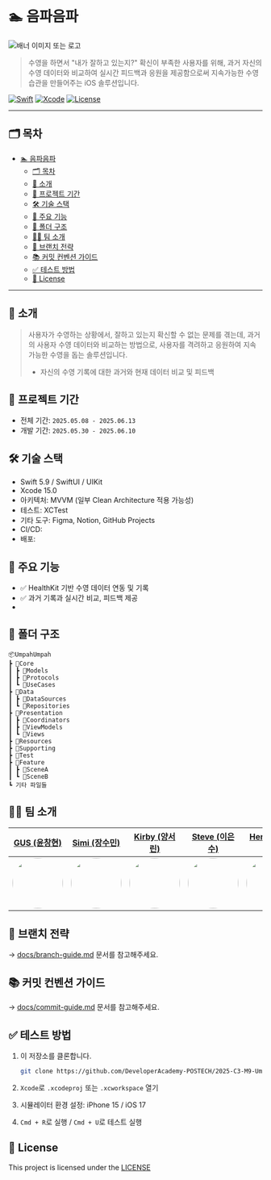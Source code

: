 # 🏊 음파음파

![배너 이미지 또는 로고](링크)

> 수영을 하면서 "내가 잘하고 있는지?" 확신이 부족한 사용자를 위해, 과거 자신의 수영 데이터와 비교하여 실시간 피드백과 응원을 제공함으로써 지속가능한 수영 습관을 만들어주는 iOS 솔루션입니다.

[![Swift](https://img.shields.io/badge/Swift-5.9-orange.svg)]()
[![Xcode](https://img.shields.io/badge/Xcode-15.0-blue.svg)]()
[![License](https://img.shields.io/badge/license-MIT-green.svg)]()

---

## 🗂 목차

- [🏊 음파음파](#-음파음파)
  - [🗂 목차](#-목차)
  - [📱 소개](#-소개)
  - [📆 프로젝트 기간](#-프로젝트-기간)
  - [🛠 기술 스택](#-기술-스택)
  - [🌟 주요 기능](#-주요-기능)
  - [🧱 폴더 구조](#-폴더-구조)
  - [🧑‍💻 팀 소개](#-팀-소개)
  - [🔖 브랜치 전략](#-브랜치-전략)
  - [📚 커밋 컨벤션 가이드](#-커밋-컨벤션-가이드)
  - [✅ 테스트 방법](#-테스트-방법)
  - [📝 License](#-license)

---

## 📱 소개

> 사용자가 수영하는 상황에서, 잘하고 있는지 확신할 수 없는 문제를 겪는데, 과거의 사용자 수영 데이터와 비교하는 방법으로, 사용자를 격려하고 응원하여 지속가능한 수영을 돕는 솔루션입니다.
> 
> - 자신의 수영 기록에 대한 과거와 현재 데이터 비교 및 피드백

<!-- [🔗 앱스토어/웹 링크](https://example.com) -->


## 📆 프로젝트 기간

- 전체 기간: `2025.05.08 - 2025.06.13`
- 개발 기간: `2025.05.30 - 2025.06.10`


## 🛠 기술 스택

- Swift 5.9 / SwiftUI / UIKit
- Xcode 15.0
- 아키텍처: MVVM (일부 Clean Architecture 적용 가능성)
- 테스트: XCTest
- 기타 도구: Figma, Notion, GitHub Projects
- CI/CD: <!-- GitHub Actions 등 사용 시 명시 -->
- 배포: <!-- TestFlight, App Store 등 사용 시 명시 -->


## 🌟 주요 기능

- ✅ HealthKit 기반 수영 데이터 연동 및 기록
- ✅ 과거 기록과 실시간 비교, 피드백 제공
- <!-- 추가 기능은 개발 진행에 따라 업데이트 -->

<!-- > 필요시 이미지, GIF, 혹은 링크 삽입 -->


<!-- ## 🖼 화면 구성 및 시연

| 기능 | 설명 | 이미지 |
|------|------|--------|
| 예시1 | 수영 데이터 대시보드 | ![gif](링크) |
| 예시2 | 데이터 비교 및 피드백 | ![gif](링크) | -->


## 🧱 폴더 구조

```text
📦UmpahUmpah
┣ 📂Core
┃ ┣ 📂Models
┃ ┣ 📂Protocols
┃ ┗ 📂UseCases
┣ 📂Data
┃ ┣ 📂DataSources
┃ ┗ 📂Repositories
┣ 📂Presentation
┃ ┣ 📂Coordinators
┃ ┣ 📂ViewModels
┃ ┗ 📂Views
┣ 📂Resources
┣ 📂Supporting
┣ 📂Test
┣ 📂Feature
┃ ┣ 📂SceneA
┃ ┗ 📂SceneB
┗ 기타 파일들
```


## 🧑‍💻 팀 소개

| [GUS (윤창현)](https://github.com/salgilbarana) | [Simi (장수민)](https://github.com/simi-sumin) | [Kirby (양서린)](https://github.com/bisor0627) | [Steve (이은수)](https://github.com/ieunsoo) | [Henry (김현목)](https://github.com/NOP-YA) | [Hidy (이윤서)](https://github.com/yunsly) |
|:---:|:---:|:---:|:---:|:---:|:---:|
| <img src="https://github.com/salgilbarana.png" width="100" height="100" style="border-radius:50%"/> | <img src="https://github.com/simi-sumin.png" width="100" height="100" style="border-radius:50%"/> | <img src="https://github.com/bisor0627.png" width="100" height="100" style="border-radius:50%"/> | <img src="https://github.com/ieunsoo.png" width="100" height="100" style="border-radius:50%"/> | <img src="https://github.com/NOP-YA.png" width="100" height="100" style="border-radius:50%"/> | <img src="https://github.com/yunsly.png" width="100" height="100" style="border-radius:50%"/> |

<!-- [🔗 팀 블로그 / 미디엄 링크](https://medium.com/example) -->

## 🔖 브랜치 전략

→ [docs/branch-guide.md](docs/branch-guide.md) 문서를 참고해주세요.


## 📚 커밋 컨벤션 가이드

→ [docs/commit-guide.md](docs/commit-guide.md) 문서를 참고해주세요.


## ✅ 테스트 방법

1. 이 저장소를 클론합니다.

    ```bash
    git clone https://github.com/DeveloperAcademy-POSTECH/2025-C3-M9-UmpahUmpah.git
    ```

2. `Xcode`로 `.xcodeproj` 또는 `.xcworkspace` 열기
3. 시뮬레이터 환경 설정: iPhone 15 / iOS 17
4. `Cmd + R`로 실행 / `Cmd + U`로 테스트 실행


<!-- ## 📎 프로젝트 문서

- [기획 히스토리](링크) 
- [디자인 히스토리](링크) 
- [기술 문서 (아키텍처 등)](링크) 
 -->

## 📝 License

This project is licensed under the [LICENSE](./LICENSE)
